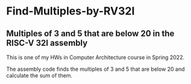 # Find-Multiples-by-RV32I
## Multiples of 3 and 5 that are below 20 in the RISC-V 32I assembly

This is one of my HWs in Computer Architecture course in Spring 2022.

The assembly code finds the multiples of 3 and 5 that are below 20 and calculate the sum of them.
